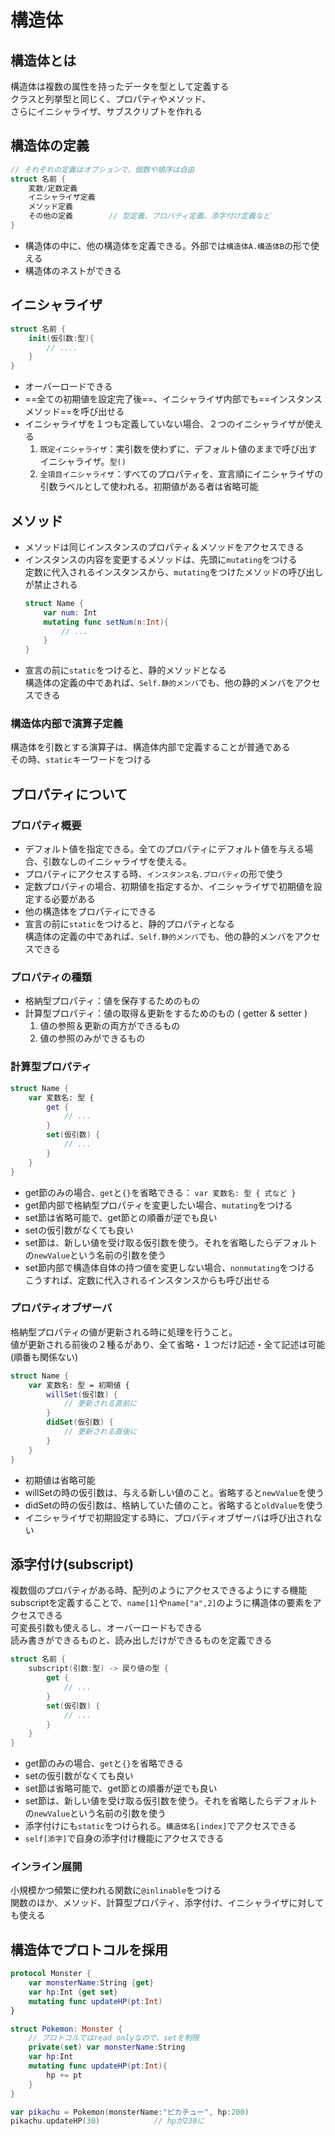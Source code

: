 # 構造体

## 構造体とは

構造体は複数の属性を持ったデータを型として定義する  
クラスと列挙型と同じく、プロパティやメソッド、  
さらにイニシャライザ、サブスクリプトを作れる

## 構造体の定義

```swift
// それぞれの定義はオプションで、個数や順序は自由
struct 名前 {
    変数/定数定義
    イニシャライザ定義
    メソッド定義
    その他の定義        // 型定義、プロパティ定義、添字付け定義など
}
```
- 構造体の中に、他の構造体を定義できる。外部では`構造体A.構造体B`の形で使える
- 構造体のネストができる

## イニシャライザ

```swift
struct 名前 {
    init(仮引数:型){
        // ....
    }
}
```
- オーバーロードできる
- ==全ての初期値を設定完了後==、イニシャライザ内部でも==インスタンスメソッド==を呼び出せる
- イニシャライザを１つも定義していない場合、２つのイニシャライザが使える
    1. `既定イニシャライザ`：実引数を使わずに、デフォルト値のままで呼び出すイニシャライザ。`型()`
    2. `全項目イニシャライザ`：すべてのプロパティを、宣言順にイニシャライザの引数ラベルとして使われる。初期値がある者は省略可能

## メソッド

- メソッドは同じインスタンスのプロパティ＆メソッドをアクセスできる
- インスタンスの内容を変更するメソッドは、先頭に`mutating`をつける  
    定数に代入されるインスタンスから、`mutating`をつけたメソッドの呼び出しが禁止される
    ```swift
    struct Name {
        var num: Int
        mutating func setNum(n:Int){
            // ...
        }
    }
    ```
- 宣言の前に`static`をつけると、静的メソッドとなる  
    構造体の定義の中であれば、`Self.静的メンバ`でも、他の静的メンバをアクセスできる

### 構造体内部で演算子定義

構造体を引数とする演算子は、構造体内部で定義することが普通である  
その時、`static`キーワードをつける

## プロパティについて

### プロパティ概要

- デフォルト値を指定できる。全てのプロパティにデフォルト値を与える場合、引数なしのイニシャライザを使える。
- プロパティにアクセスする時、`インスタンス名.プロパティ`の形で使う
- 定数プロパティの場合、初期値を指定するか、イニシャライザで初期値を設定する必要がある
- 他の構造体をプロパティにできる
- 宣言の前に`static`をつけると、静的プロパティとなる  
    構造体の定義の中であれば、`Self.静的メンバ`でも、他の静的メンバをアクセスできる

### プロパティの種類

- 格納型プロパティ：値を保存するためのもの
- 計算型プロパティ：値の取得＆更新をするためのもの ( getter & setter )
    1. 値の参照＆更新の両方ができるもの
    2. 値の参照のみができるもの

### 計算型プロパティ

```swift
struct Name {
    var 変数名: 型 {
        get {
            // ...
        }
        set(仮引数) {
            // ...
        }
    }
}
```
- get節のみの場合、`get`と`{}`を省略できる： `var 変数名: 型 { 式など }`
- get節内部で格納型プロパティを変更したい場合、`mutating`をつける
- set節は省略可能で、get節との順番が逆でも良い
- setの仮引数がなくても良い
- set節は、新しい値を受け取る仮引数を使う。それを省略したらデフォルトの`newValue`という名前の引数を使う
- set節内部で構造体自体の持つ値を変更しない場合、`nonmutating`をつける  
    こうすれば、定数に代入されるインスタンスからも呼び出せる

### プロパティオブザーバ

格納型プロパティの値が更新される時に処理を行うこと。  
値が更新される前後の２種るがあり、全て省略・１つだけ記述・全て記述は可能 (順番も関係ない)
```swift
struct Name {
    var 変数名: 型 = 初期値 {
        willSet(仮引数) {
            // 更新される直前に
        }
        didSet(仮引数) {
            // 更新される直後に
        }
    }
}
```
- 初期値は省略可能
- willSetの時の仮引数は、与える新しい値のこと。省略すると`newValue`を使う
- didSetの時の仮引数は、格納していた値のこと。省略すると`oldValue`を使う
- イニシャライザで初期設定する時に、プロパティオブザーバは呼び出されない

## 添字付け(subscript)

複数個のプロパティがある時、配列のようにアクセスできるようにする機能  
subscriptを定義することで、`name[1]`や`name["a",2]`のように構造体の要素をアクセスできる  
可変長引数も使えるし、オーバーロードもできる  
読み書きができるものと、読み出しだけができるものを定義できる
```swift
struct 名前 {
    subscript(引数:型) -> 戻り値の型 {
        get {
            // ...
        }
        set(仮引数) {
            // ...
        }
    }
}
```
- get節のみの場合、`get`と`{}`を省略できる
- setの仮引数がなくても良い
- set節は省略可能で、get節との順番が逆でも良い
- set節は、新しい値を受け取る仮引数を使う。それを省略したらデフォルトの`newValue`という名前の引数を使う
- 添字付けにも`static`をつけられる。`構造体名[index]`でアクセスできる
- `self[添字]`で自身の添字付け機能にアクセスできる

### インライン展開

小規模かつ頻繁に使われる関数に`@inlinable`をつける  
関数のほか、メソッド、計算型プロパティ、添字付け、イニシャライザに対しても使える

## 構造体でプロトコルを採用

```swift
protocol Monster {
    var monsterName:String {get}
    var hp:Int {get set}
    mutating func updateHP(pt:Int)
}

struct Pokemon: Monster {
    // プロトコルではread onlyなので、setを制限
    private(set) var monsterName:String
    var hp:Int
    mutating func updateHP(pt:Int){
        hp += pt
    }
}

var pikachu = Pokemon(monsterName:"ピカチュー", hp:200)
pikachu.updateHP(30)            // hpが230に
```
